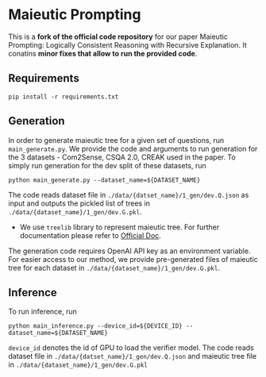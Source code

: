# Maieutic Prompting

This is a **fork of the official code repository** for our paper Maieutic Prompting: Logically Consistent Reasoning with Recursive Explanation.
It conatins **minor fixes that allow to run the provided code**.

## Requirements
```shell
pip install -r requirements.txt
```

## Generation
In order to generate maieutic tree for a given set of questions, run `main_generate.py`. We provide the code and arguments to run generation for the 3 datasets - Com2Sense, CSQA 2.0, CREAK used in the paper. To simply run generation for the dev split of these datasets, run
```shell
python main_generate.py --dataset_name=${DATASET_NAME}
```
The code reads dataset file in `./data/{datset_name}/1_gen/dev.Q.json` as input and outputs the pickled list of trees in `./data/{dataset_name}/1_gen/dev.G.pkl`.
* We use `treelib` library to represent maieutic tree. For further documentation please refer to [Official Doc](https://treelib.readthedocs.io/en/latest/).

The generation code requires OpenAI API key as an environment variable. For easier access to our method, we provide pre-generated files of maieutic tree for each dataset in `./data/{dataset_name}/1_gen/dev.G.pkl`.

## Inference
To run inference, run
```shell
python main_inference.py --device_id=${DEVICE_ID} --dataset_name=${DATASET_NAME}
```
`device_id` denotes the id of GPU to load the verifier model. The code reads dataset file in `./data/{datset_name}/1_gen/dev.Q.json` and maieutic tree file in `./data/{dataset_name}/1_gen/dev.G.pkl`
